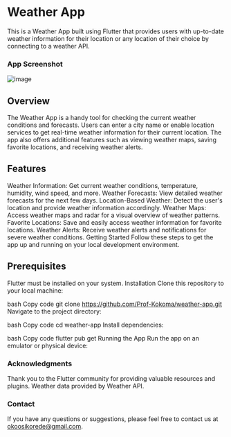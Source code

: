 # Weather App
This is a Weather App built using Flutter that provides users with up-to-date weather information for their location or any location of their choice by connecting to a weather API.

### App Screenshot
![image](https://github.com/Prof-Kokoma/weather_app/assets/59128052/045950a9-cb2b-4929-b9ed-cb750004b82a)


## Overview
The Weather App is a handy tool for checking the current weather conditions and forecasts. Users can enter a city name or enable location services to get real-time weather information for their current location. The app also offers additional features such as viewing weather maps, saving favorite locations, and receiving weather alerts.

## Features
Weather Information: Get current weather conditions, temperature, humidity, wind speed, and more.
Weather Forecasts: View detailed weather forecasts for the next few days.
Location-Based Weather: Detect the user's location and provide weather information accordingly.
Weather Maps: Access weather maps and radar for a visual overview of weather patterns.
Favorite Locations: Save and easily access weather information for favorite locations.
Weather Alerts: Receive weather alerts and notifications for severe weather conditions.
Getting Started
Follow these steps to get the app up and running on your local development environment.

## Prerequisites
Flutter must be installed on your system.
Installation
Clone this repository to your local machine:

bash
Copy code
git clone https://github.com/Prof-Kokoma/weather-app.git
Navigate to the project directory:

bash
Copy code
cd weather-app
Install dependencies:

bash
Copy code
flutter pub get
Running the App
Run the app on an emulator or physical device:

### Acknowledgments
Thank you to the Flutter community for providing valuable resources and plugins.
Weather data provided by Weather API.
### Contact
If you have any questions or suggestions, please feel free to contact us at okoosikorede@gmail.com.
